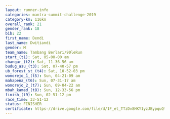 ```yaml
---
layout: runner-info 
categories: mantra-summit-challenge-2019 
category-km: 116km 
overall_rank: 21
gender_rank: 18
bib: 22
first_name: Dendi
last_name: Dwitiandi
gender: M
team_name: Tambang Berlari/90leRun
start_(t1): Sat, 05-00-00 am
changar_(t2): Sat, 11-36-56 am
budug_asu_(t3): Sat, 07-40-57 pm
ub_forest_st_(t4): Sat, 10-52-03 pm
wonorejo_1_(t5): Sun, 04-21-09 am
mahapena_(t6): Sun, 07-31-17 am
wonorejo_2_(t7): Sun, 09-04-22 am
mbah_kamad_(t8): Sun, 12-33-56 pm
finish_(t9): Sun, 02-51-12 pm
race_time: 33-51-12
status: FINISHER
certificate: https-//drive.google.com/file/d/1F_et_TTzDv8HKY1yzJBypquQtKSRUyY0/view?usp=sharing
---
```


